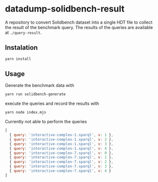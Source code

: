 # datadump-solidbench-result

A repository to convert Solidbench dataset into a single HDT file to collect the result of the benchmark query.
The results of the queries are available at `./query-result`.

## Instalation

```sh
yarn install
```

## Usage

Generate the benchmark data with

```sh
yarn run solidbench-generate
```
execute the queries and record the results with

```sh
yarn node index.mjs
```

Currently not able to perform the queries

```js
[
  { query: 'interactive-complex-1.sparql', v: 1 },
  { query: 'interactive-complex-1.sparql', v: 2 },
  { query: 'interactive-complex-1.sparql', v: 3 },
  { query: 'interactive-complex-1.sparql', v: 4 },
  { query: 'interactive-complex-7.sparql', v: 0 },
  { query: 'interactive-complex-7.sparql', v: 1 },
  { query: 'interactive-complex-7.sparql', v: 2 },
  { query: 'interactive-complex-7.sparql', v: 3 },
  { query: 'interactive-complex-7.sparql', v: 4 }
]
```